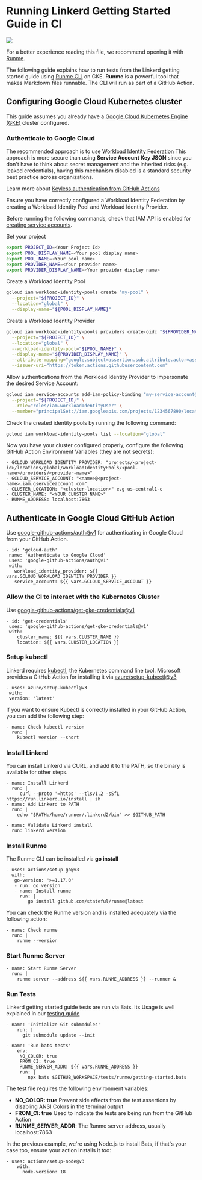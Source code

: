 # Running Linkerd Getting Started Guide in CI

[![](https://badgen.net/badge/Open%20with/Runme/5B3ADF?icon=https://runme.dev/img/logo.svg)](https://www.runme.dev/api/runme?repository=git%40github.com%3Astateful%2Flinkerd-website.git&fileToOpen=tests/runme/README.md)

For a better experience reading this file, we recommend opening it with [Runme](https://runme.dev/).

The following guide explains how to run tests from the Linkerd getting started guide using [Runme CLI](https://runme.dev/) on GKE.
**Runme** is a powerful tool that makes Markdown files runnable.
The CLI will run as part of a GitHub Action.


## Configuring Google Cloud Kubernetes cluster

This guide assumes you already have a [Google Cloud Kubernetes Engine (GKE)](https://cloud.google.com/kubernetes-engine) cluster configured.

### Authenticate to Google Cloud

The recommended approach is to use [Workload Identity Federation](https://cloud.google.com/iam/docs/workload-identity-federation)
This approach is more secure than using **Service Account Key JSON** since you don't have to think about secret management and the inherited risks (e.g. leaked credentials), having this mechanism disabled is a standard security best practice across organizations.

Learn more about [Keyless authentication from GitHub Actions](https://cloud.google.com/blog/products/identity-security/enabling-keyless-authentication-from-github-actions)

Ensure you have correctly configured a Workload Identity Federation by creating a Workload Identity Pool and Workload Identity Provider.

Before running the following commands, check that IAM API is enabled for [creating service accounts](https://console.cloud.google.com/flows/enableapi?apiid=iam.googleapis.com&redirect=https://console.cloud.google.com).

Set your project

```sh
export PROJECT_ID=<Your Project Id>
export POOL_DISPLAY_NAME=<Your pool display name>
export POOL_NAME=<Your pool name>
export PROVIDER_NAME=<Your provider name>
export PROVIDER_DISPLAY_NAME=<Your provider display name>
```

Create a Workload Identity Pool

```sh
gcloud iam workload-identity-pools create "my-pool" \
  --project="${PROJECT_ID}" \
  --location="global" \
  --display-name="${POOL_DISPLAY_NAME}"
```

Create a Workload Identity Provider

```sh
gcloud iam workload-identity-pools providers create-oidc "${PROVIDER_NAME}" \
  --project="${PROJECT_ID}" \
  --location="global" \
  --workload-identity-pool="${POOL_NAME}" \
  --display-name="${PROVIDER_DISPLAY_NAME}" \
  --attribute-mapping="google.subject=assertion.sub,attribute.actor=assertion.actor,attribute.aud=assertion.aud" \
  --issuer-uri="https://token.actions.githubusercontent.com"
```

Allow authentications from the Workload Identity Provider to impersonate the desired Service Account:

```sh
gcloud iam service-accounts add-iam-policy-binding "my-service-account@${PROJECT_ID}.iam.gserviceaccount.com" \
  --project="${PROJECT_ID}" \
  --role="roles/iam.workloadIdentityUser" \
  --member="principalSet://iam.googleapis.com/projects/1234567890/locations/global/workloadIdentityPools/my-pool/attribute.repository/my-org/my-repo"
```

Check the created identity pools by running the following command:

```sh
gcloud iam workload-identity-pools list --location="global"
```

Now you have your cluster configured properly, configure the following GitHub Action Environment Variables (they are not secrets):

``` { mimeType="text/plain" }
- GCLOUD_WORKLOAD_IDENTITY_PROVIDER: "projects/<project-id>/locations/global/workloadIdentityPools/<pool-name>/providers/<provider-name>"
- GCLOUD_SERVICE_ACCOUNT: "<name>@<project-name>.iam.gserviceaccount.com"
- CLUSTER_LOCATION: "<cluster-location>" e.g us-central1-c
- CLUSTER_NAME: "<YOUR CLUSTER NAME>"
- RUNME_ADDRESS: localhost:7863
```

## Authenticate in Google Cloud GitHub Action

Use [google-github-actions/auth@v1](https://github.com/google-github-actions/auth) for authenticating in Google Cloud from your GitHub Action.

 ``` { mimeType=text/x-yaml}
 - id: 'gcloud-auth'
  name: 'Authenticate to Google Cloud'
  uses: 'google-github-actions/auth@v1'
  with:
    workload_identity_provider: ${{ vars.GCLOUD_WORKLOAD_IDENTITY_PROVIDER }}
    service_account: ${{ vars.GCLOUD_SERVICE_ACCOUNT }}
```

### Allow the CI to interact with the Kubernetes Cluster

Use [google-github-actions/get-gke-credentials@v1](https://github.com/google-github-actions/get-gke-credentials)

 ``` { mimeType=text/x-yaml}
- id: 'get-credentials'
  uses: 'google-github-actions/get-gke-credentials@v1'
  with:
     cluster_name: ${{ vars.CLUSTER_NAME }}
     location: ${{ vars.CLUSTER_LOCATION }}
```

### Setup kubectl

Linkerd requires [kubectl](https://kubernetes.io/docs/tasks/tools/), the Kubernetes command line tool. Microsoft provides a GitHub Action for installing it via [azure/setup-kubectl@v3](https://github.com/Azure/setup-kubectl)

 ``` { mimeType=text/x-yaml}
- uses: azure/setup-kubectl@v3
  with:
  version: 'latest'
```

If you want to ensure Kubectl is correctly installed in your GitHub Action, you can add the following step:

``` { mimeType=text/x-yaml}
- name: Check kubectl version
  run: |
    kubectl version --short
```


### Install Linkerd
You can install Linkerd via CURL, and add it to the PATH, so the binary is available for other steps.


``` { mimeType=text/x-yaml}
- name: Install Linkerd
  run: |
     curl --proto '=https' --tlsv1.2 -sSfL https://run.linkerd.io/install | sh
- name: Add Linkerd to PATH
  run: |
    echo "$PATH:/home/runner/.linkerd2/bin" >> $GITHUB_PATH

- name: Validate Linkerd install
  run: linkerd version
```


### Install Runme

The Runme CLI can be installed via **go install**

``` { mimeType=text/x-yaml}
- uses: actions/setup-go@v3
  with:
   go-version: '>=1.17.0'
   - run: go version          
   - name: Install runme
     run: |
        go install github.com/stateful/runme@latest
```

You can check the Runme version and is installed adequately via the following action:

``` { mimeType=text/x-yaml }
- name: Check runme
  run: |
    runme --version
```

### Start Runme Server

``` { mimeType=text/x-yaml }
- name: Start Runme Server
  run: |
    runme server --address ${{ vars.RUNME_ADDRESS }} --runner &
```

### Run Tests

Linkerd getting started guide tests are run via Bats. Its Usage is well explained in our [testing guide](./README.md)

``` { mimeType=text/x-yaml}
- name: 'Initialize Git submodules'
    run: |
      git submodule update --init
                
- name: 'Run bats tests'
    env:
     NO_COLOR: true
     FROM_CI: true
     RUNME_SERVER_ADDR: ${{ vars.RUNME_ADDRESS }}
     run: |
        npx bats $GITHUB_WORKSPACE/tests/runme/getting-started.bats
```

The test file requires the following environment variables:

- **NO_COLOR: true** Prevent side effects from the test assertions by disabling ANSI Colors in the terminal output
- **FROM_CI: true** Used to indicate the tests are being run from the GitHub Action
- **RUNME_SERVER_ADDR**: The Runme server address, usually localhost:7863

In the previous example, we're using Node.js to install Bats, if that's your case too, ensure your action installs it too:

``` { mimeType=text/x-yaml}
- uses: actions/setup-node@v3
    with:
      node-version: 18
```
